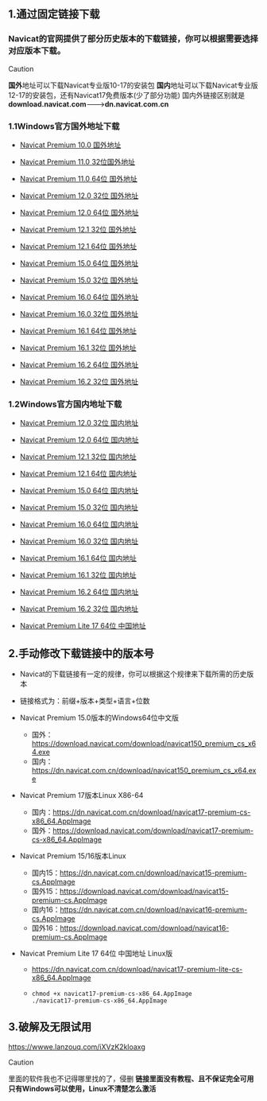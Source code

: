 ## 1.通过固定链接下载

### Navicat的官网提供了部分历史版本的下载链接，你可以根据需要选择对应版本下载。

> [!CAUTION]
> **国外**地址可以下载Navicat专业版10-17的安装包
> **国内**地址可以下载Navicat专业版12-17的安装包，还有Navicat17免费版本(少了部分功能)
> 国内外链接区别就是**download.navicat.com**--->**dn.navicat.com.cn**


### 1.1Windows官方国外地址下载

- [Navicat Premium 10.0 国外地址](https://download.navicat.com/download/navicat100_premium_cs.exe)
- [Navicat Premium 11.0 32位国外地址](https://download.navicat.com/download/navicat110_premium_cs_x86.exe )
- [Navicat Premium 11.0 64位 国外地址](https://download.navicat.com/download/navicat110_premium_cs_x64.exe )
- [Navicat Premium 12.0 32位 国外地址](https://download.navicat.com/download/navicat120_premium_cs_x86.exe)
- [Navicat Premium 12.0 64位 国外地址](https://download.navicat.com/download/navicat120_premium_cs_x64.exe)
- [Navicat Premium 12.1 32位 国外地址](https://download.navicat.com/download/navicat121_premium_cs_x86.exe)
- [Navicat Premium 12.1 64位 国外地址](https://download.navicat.com/download/navicat121_premium_cs_x64.exe)
- [Navicat Premium 15.0 64位 国外地址](https://download.navicat.com/download/navicat150_premium_cs_x64.exe)
- [Navicat Premium 15.0 32位 国外地址](https://download.navicat.com/download/navicat150_premium_cs_x86.exe)
- [Navicat Premium 16.0 64位 国外地址](https://download.navicat.com/download/navicat160_premium_cs_x64.exe)
- [Navicat Premium 16.0 32位 国外地址](https://download.navicat.com/download/navicat160_premium_cs_x86.exe)

- [Navicat Premium 16.1 64位 国外地址](https://download.navicat.com/download/navicat161_premium_cs_x64.exe)

- [Navicat Premium 16.1 32位 国外地址](https://download.navicat.com/download/navicat161_premium_cs_x86.exe)

- [Navicat Premium 16.2 64位 国外地址](https://download.navicat.com/download/navicat162_premium_cs_x64.exe)
- [Navicat Premium 16.2 32位 国外地址](https://download.navicat.com/download/navicat162_premium_cs_x86.exe)

### 1.2Windows官方国内地址下载

- [Navicat Premium 12.0 32位 国内地址](https://dn.navicat.com.cn/download/navicat120_premium_cs_x86.exe)
- [Navicat Premium 12.0 64位 国内地址](https://dn.navicat.com.cn/download/navicat120_premium_cs_x64.exe)
- [Navicat Premium 12.1 32位 国内地址](https://dn.navicat.com.cn/download/navicat121_premium_cs_x86.exe)
- [Navicat Premium 12.1 64位 国内地址](https://dn.navicat.com.cn/download/navicat121_premium_cs_x64.exe)
- [Navicat Premium 15.0 64位 国内地址](https://dn.navicat.com.cn/download/navicat150_premium_cs_x64.exe)
- [Navicat Premium 15.0 32位 国内地址](https://dn.navicat.com.cn/download/navicat150_premium_cs_x86.exe)
- [Navicat Premium 16.0 64位 国内地址](https://dn.navicat.com.cn/download/navicat160_premium_cs_x64.exe)
- [Navicat Premium 16.0 32位 国内地址](https://dn.navicat.com.cn/download/navicat160_premium_cs_x86.exe)
- [Navicat Premium 16.1 64位 国内地址](https://dn.navicat.com.cn/download/navicat161_premium_cs_x64.exe)
- [Navicat Premium 16.1 32位 国内地址](https://dn.navicat.com.cn/download/navicat161_premium_cs_x86.exe)
- [Navicat Premium 16.2 64位 国内地址](https://dn.navicat.com.cn/download/navicat162_premium_cs_x64.exe)
- [Navicat Premium 16.2 32位 国内地址](https://dn.navicat.com.cn/download/navicat162_premium_cs_x86.exe)

- [Navicat Premium Lite 17 64位 中国地址](https://dn.navicat.com.cn/download/navicat17_premium_lite_cs_x64.exe)

## 2.手动修改下载链接中的版本号

- Navicat的下载链接有一定的规律，你可以根据这个规律来下载所需的历史版本

- 链接格式为：前缀+版本+类型+语言+位数

- Navicat Premium 15.0版本的Windows64位中文版

  - 国外：https://download.navicat.com/download/navicat150_premium_cs_x64.exe
  - 国内：https://dn.navicat.com.cn/download/navicat150_premium_cs_x64.exe

- Navicat Premium 17版本Linux X86-64

  - 国内：https://dn.navicat.com.cn/download/navicat17-premium-cs-x86_64.AppImage
  - 国外：https://download.navicat.com/download/navicat17-premium-cs-x86_64.AppImage

- Navicat Premium 15/16版本Linux

  - 国内15：https://dn.navicat.com.cn/download/navicat15-premium-cs.AppImage
  - 国外15：https://download.navicat.com/download/navicat15-premium-cs.AppImage
  - 国内16：https://dn.navicat.com.cn/download/navicat16-premium-cs.AppImage
  - 国外16：https://download.navicat.com/download/navicat16-premium-cs.AppImage


- Navicat Premium Lite 17 64位 中国地址 Linux版

  - https://dn.navicat.com.cn/download/navicat17-premium-lite-cs-x86_64.AppImage

  - ```shell
    chmod +x navicat17-premium-cs-x86_64.AppImage
    ./navicat17-premium-cs-x86_64.AppImage
    ```

## 3.破解及无限试用

https://wwwe.lanzouq.com/iXVzK2kloaxg

> [!CAUTION]
> 里面的软件我也不记得哪里找的了，侵删
> **链接里面没有教程、且不保证完全可用**
> **只有Windows可以使用，Linux不清楚怎么激活**

